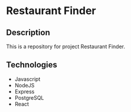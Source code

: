 # Restaurant Finder

## Description

This is a repository for project Restaurant Finder.

## Technologies

-   Javascript
-   NodeJS
-   Express
-   PostgreSQL
-   React
